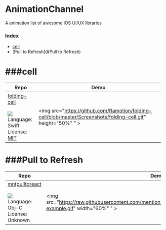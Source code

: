 # AnimationChannel
A animation list of awesome iOS UI/UX libraries

### Index
* [cell](#cell)
* [Pull to Refresh](#Pull to Refresh)

###cell
==========================
Repo | Demo
--- | ---
[folding-cell](https://github.com/Ramotion/folding-cell) <br><br> [![](http://gh-btns.cjwirth.com/stars/Ramotion/folding-cell)](https://github.com/Ramotion/folding-cell/stargazers) <br> Language: Swift <br> License: [MIT][MIT] | <img src="https://github.com/Ramotion/folding-cell/blob/master/Screenshots/folding-cell.gif" height="50%" " >
###Pull to Refresh
==========================
Repo | Demo
--- | ---
[mntpulltoreact](https://github.com/mentionapp/mntpulltoreact) <br><br> [![](http://gh-btns.cjwirth.com/stars/mentionapp/mntpulltoreact)](https://github.com/mentionapp/mntpulltoreact/stargazers) <br> Language: Obj-C <br> License: Unknown | <img src="https://raw.githubusercontent.com/mentionapp/mntpulltoreact/master/README/mention-example.gif" width="60%" " >





[MIT]: http://opensource.org/licenses/MIT
[Apache v2]: https://www.apache.org/licenses/LICENSE-2.0
[BSD-2]: http://opensource.org/licenses/BSD-2-Clause
[BSD-3]: http://opensource.org/licenses/BSD-3-Clause
